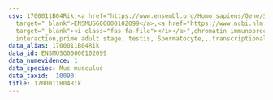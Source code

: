 ```yaml
---
csv: 1700011B04Rik,<a href="https://www.ensembl.org/Homo_sapiens/Gene/Summary?db=core;g=ENSMUSG00000102099"
  target="_blank">ENSMUSG00000102099</a>,<a href="https://www.ncbi.nlm.nih.gov/pubmed/25450459"
  target="_blank"><i class="fas fa-file"></i></a>",chromatin immunoprecipitation assay,direct
  interaction,prime adult stage, testis, Spermatocyte,,,transcriptional regulation,
data_alias: 1700011B04Rik
data_id: ENSMUSG00000102099
data_numevidence: 1
data_species: Mus musculus
data_taxid: '10090'
title: 1700011B04Rik
---
```

